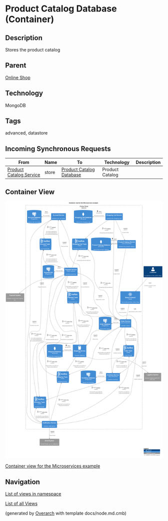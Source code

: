 
# Product Catalog Database (Container)
## Description
Stores the product catalog

## Parent
[Online Shop](../../../../software-development/architecture/example/microservices/online-shop.md)

## Technology
MongoDB

## Tags
advanced, datastore
## Incoming Synchronous Requests 
| From | Name | To | Technology | Description |
|---|---|---|---|---|
| [Product Catalog Service](../../../../software-development/architecture/example/microservices/product-catalog-service.md) | store | [Product Catalog Database](../../../../software-development/architecture/example/microservices/product-catalog-db.md) | Product Catalog |

## Container View
![Container view for the Microservices example](../../../../software-development/architecture/example/microservices/container-view.png)

[Container view for the Microservices example](../../../../software-development/architecture/example/microservices/container-view.md)


## Navigation
[List of views in namespace](./views-in-namespace.md)

[List of all Views](../../../../views.md)


(generated by [Overarch](https://github.com/soulspace-org/overarch) with template docs/node.md.cmb)
